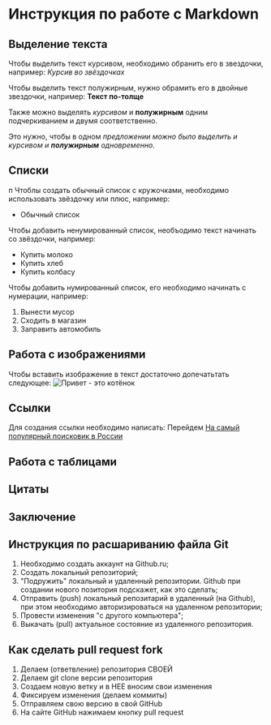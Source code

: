 # Инструкция по работе с Markdown

## Выделение текста

Чтобы выделить текст курсивом, необходимо обранить его в звездочки, например: *Курсив во звёздочках*

Чтобы выделить текст полужирным, нужно обрамить его в двойные звездочки, например: **Текст по-толще**

Также можно выделять _курсивом_ и __полужирным__ одним подчеркиванием и двумя соответственно.

Это нужно, чтобы в одном _предложении можно было выделить и курсивом и **полужирным** одновременно_.

## Списки
п
Чтоблы создать обычный список с кружочками, необходимо использовать звёздочку или плюс, например:
+ Обычный список

Чтобы добавить ненумированный список, необъодимо текст начинать со звёздочки, например:
* Купить молоко
* Купить хлеб
* Купить колбасу

Чтобы добавить нумированный список, его необходимо начинать с нумерации, например:

1. Вынести мусор
2. Сходить в магазин
3. Заправить автомобиль

## Работа с изображениями

Чтобы вставить изображение в текст достаточно допечатьтать следующее: 
![Привет - это котёнок](kotenok.jpg)

## Ссылки

Для создания ссылки необходимо написать:
Перейдем [На самый популярный поисковик в России](https://yandex.ru)

## Работа с таблицами

## Цитаты

## Заключение

## Инструкция по расшариванию файла Git
1. Необходимо создать аккаунт на Github.ru;
2. Создать локальный репозиторий;
3. "Подружить" локальный и удаленный репозитории. Github при создании нового позитория подскажет, как это сделать;
4. Отправить (push) локальный репозитарий в удаленный (на Github), при этом необходимо авторизироваться на удаленном репозитории;
5. Провести изменения "с другого компьютера";
6. Выкачать (pull) актуальное состояние из удаленного репозитория.

## Как сделать pull request fork 
1. Делаем  (ответвление) репозитория СВОЕЙ 
2. Делаем git clone  версии репозитория 
3. Создаем новую ветку и в НЕЕ вносим свои изменения 
4. Фиксируем изменения (делаем коммиты) 
5. Отправляем свою версию в свой GitHub 
6. На сайте GitHub нажимаем кнопку pull request

